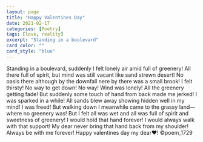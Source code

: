 ```yaml
---
layout: page
title: "Happy Valentines Day"
date: 2021-02-17
categories: [Poetry]
tags: [love, reality]
excerpt: "Standing in a boulevard"
card_color: ""
card_style: "blue"
---
```


<div class="poem-verse">
Standing in a boulevard, suddenly I felt lonely air amid full of greenery! All there full of spirit, but mind was still vacant like sand strewn desert! No oasis there although by the downfall nere by there was a small brook! I felt thirsty! No way to get down! No way! Wind was lonely! All the greenery getting fade! But suddenly some touch of hand from back made me jerked! I was sparked in a while! All sands blew away showing hidden well in my mind! I was freed! But walking down I meanwhile came to the grassy land— where no greenery was! But I felt all was wet and all was full of spirit and sweetness of greenery! I would hold that hand forever! I would always walk with that support! My dear never bring that hand back from my shoulder! Always be with me forever! Happy valentines day my dear❤!
©poem_1729
</div>